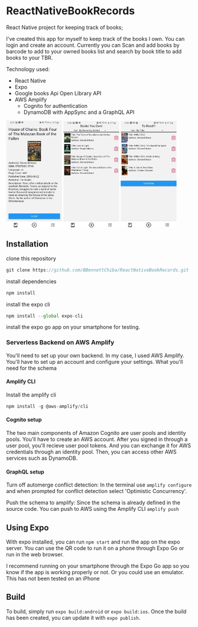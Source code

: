 # ReactNativeBookRecords
React Native project for keeping track of books;

I've created this app for myself to keep track of the books I own. You can login and create an account.
Currently you can Scan and add books by barcode to add to your owned books list and search by book title to add books to your TBR.

Technology used:
- React Native
- Expo 
- Google books Api Open Library API
- AWS Amplify
  - Cognito for authentication 
  - DynamoDB with AppSync and a GraphQL API

<img src="./assets/Book Details.jpg" width="30%"/>  <img src="./assets/Owned Books.jpg" width="30%"/> <img src="./assets/To Read.jpg" width="30%"/>

## Installation
clone this repository
```javascript
git clone https://github.com/BBennettChiba/ReactNativeBookRecords.git
```
install dependencies
```javascript
npm install
```
install the expo cli
```javascript
npm install --global expo-cli
```
install the expo go app on your smartphone for testing.

### Serverless Backend on AWS Amplify
You'll need to set up your own backend. In my case, I used AWS Amplify. You'll have to set up an account and configure your settings. What you'll need for the schema

#### Amplify CLI
Install the amplify cli
```javascript
npm install -g @aws-amplify/cli
```

#### Cognito setup
The two main components of Amazon Cognito are user pools and identity pools. You'll have to create an AWS account. After you signed in through a user pool, you'll recieve user pool tokens. And you can exchange it for AWS credentials through an identity pool. Then, you can access other AWS services such as DynamoDB.

#### GraphQL setup
Turn off automerge conflict detection: In the terminal use ```amplify configure``` and when prompted for conflict detection select 'Optimistic Concurrency'.

Push the schema to amplify: Since the schema is already defined in the source code. You can push to AWS using the Amplify CLI ```amplify push```

## Using Expo
With expo installed, you can run ```npm start``` and run the app on the expo server. You can use the QR code to run it on a phone through Expo Go or run in the web browser.

I recommend running on your smartphone through the Expo Go app so you know if the app is working properly or not. Or you could use an emulator. This has not been tested on an iPhone

## Build
To build, simply run ```expo build:android``` or ```expo build:ios```. 
Once the build has been created, you can update it with ```expo publish```.
